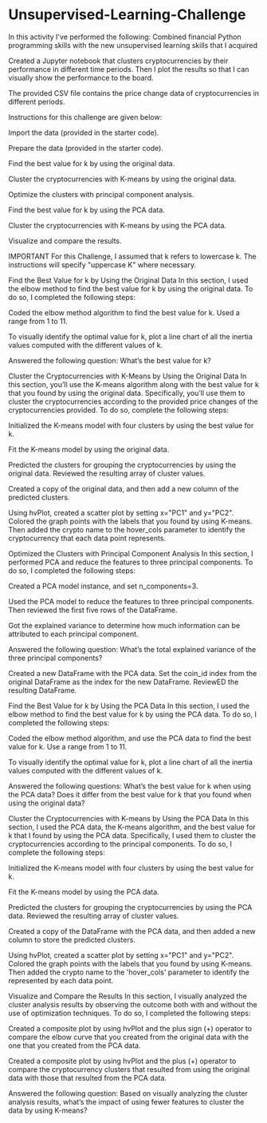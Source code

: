 # Unsupervised-Learning-Challenge

In this activity I've performed the following:
Combined financial Python programming skills with the new unsupervised learning skills that I acquired

Created a Jupyter notebook that clusters cryptocurrencies by their performance in different time periods. Then I plot the results so that I can visually show the performance to the board.

The provided CSV file contains the price change data of cryptocurrencies in different periods.

Instructions for this challenge are given below:

Import the data (provided in the starter code).

Prepare the data  (provided in the starter code).

Find the best value for k by using the original data.

Cluster the cryptocurrencies with K-means by using the original data.

Optimize the clusters with principal component analysis.

Find the best value for k by using the PCA data.

Cluster the cryptocurrencies with K-means by using the PCA data.

Visualize and compare the results.

IMPORTANT
For this Challenge, I assumed that k refers to lowercase k. The instructions will specify "uppercase K" where necessary.

Find the Best Value for k by Using the Original Data
In this section, I used the elbow method to find the best value for k by using the original data. To do so, I completed the following steps:

Coded the elbow method algorithm to find the best value for k. Used a range from 1 to 11.

To visually identify the optimal value for k, plot a line chart of all the inertia values computed with the different values of k.

Answered the following question: What’s the best value for k?

Cluster the Cryptocurrencies with K-Means by Using the Original Data
In this section, you’ll use the K-means algorithm along with the best value for k that you found by using the original data. Specifically, you’ll use them to cluster the cryptocurrencies according to the provided price changes of the cryptocurrencies provided. To do so, complete the following steps:

Initialized the K-means model with four clusters by using the best value for k.

Fit the K-means model by using the original data.

Predicted the clusters for grouping the cryptocurrencies by using the original data. Reviewed the resulting array of cluster values.

Created a copy of the original data, and then add a new column of the predicted clusters.

Using hvPlot, created a scatter plot by setting x="PC1" and y="PC2". Colored the graph points with the labels that you found by using K-means. Then added the crypto name to the hover_cols parameter to identify the cryptocurrency that each data point represents.

Optimized the Clusters with Principal Component Analysis
In this section, I performed PCA and reduce the features to three principal components. To do so, I completed the following steps:

Created a PCA model instance, and set n_components=3.

Used the PCA model to reduce the features to three principal components. Then reviewed the first five rows of the DataFrame.

Got the explained variance to determine how much information can be attributed to each principal component.

Answered the following question: What’s the total explained variance of the three principal components?

Created a new DataFrame with the PCA data. Set the coin_id index from the original DataFrame as the index for the new DataFrame. ReviewED the resulting DataFrame.

Find the Best Value for k by Using the PCA Data
In this section, I used the elbow method to find the best value for k by using the PCA data. To do so, I completed the following steps:

Coded the elbow method algorithm, and use the PCA data to find the best value for k. Use a range from 1 to 11.

To visually identify the optimal value for k, plot a line chart of all the inertia values computed with the different values of k.

Answered the following questions: What’s the best value for k when using the PCA data? Does it differ from the best value for k that you found when using the original data?

Cluster the Cryptocurrencies with K-means by Using the PCA Data
In this section, I used the PCA data, the K-means algorithm, and the best value for k that I found by using the PCA data. Specifically, I used them to cluster the cryptocurrencies according to the principal components. To do so, I complete the following steps:

Initialized the K-means model with four clusters by using the best value for k.

Fit the K-means model by using the PCA data.

Predicted the clusters for grouping the cryptocurrencies by using the PCA data. Reviewed the resulting array of cluster values.

Created a copy of the DataFrame with the PCA data, and then added a new column to store the predicted clusters.

Using hvPlot, created a scatter plot by setting x="PC1" and y="PC2". Colored the graph points with the labels that you found by using K-means. Then added the crypto name to the 'hover_cols' parameter to identify the represented by each data point.

Visualize and Compare the Results
In this section, I visually analyzed the cluster analysis results by observing the outcome both with and without the use of optimization techniques. To do so, I completed the following steps:

Created a composite plot by using hvPlot and the plus sign (+) operator to compare the elbow curve that you created from the original data with the one that you created from the PCA data.

Created a composite plot by using hvPlot and the plus (+) operator to compare the cryptocurrency clusters that resulted from using the original data with those that resulted from the PCA data.

Answered the following question: Based on visually analyzing the cluster analysis results, what’s the impact of using fewer features to cluster the data by using K-means?
